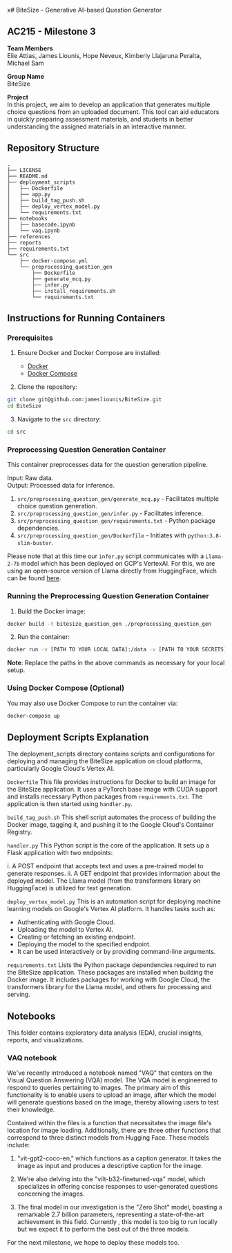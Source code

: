 x# BiteSize - Generative AI-based Question Generator 

## AC215 - Milestone 3

**Team Members**  
Elie Attias, James Liounis, Hope Neveux, Kimberly Llajaruna Peralta, Michael Sam 

**Group Name**  
BiteSize

**Project**  
In this project, we aim to develop an application that generates multiple choice questions from an uploaded document. This tool can aid educators in quickly preparing assessment materials, and students in better understanding the assigned materials in an interactive manner.

## Repository Structure

```
.
├── LICENSE
├── README.md
├── deployment_scripts
│   ├── Dockerfile
│   ├── app.py
│   ├── build_tag_push.sh
│   ├── deploy_vertex_model.py
│   └── requirements.txt
├── notebooks
│   ├── basecode.ipynb
│   └── vaq.ipynb
├── references
├── reports
├── requirements.txt
└── src
    ├── docker-compose.yml
    └── preprocessing_question_gen
        ├── Dockerfile
        ├── generate_mcq.py
        ├── infer.py
        ├── install_requirements.sh
        └── requirements.txt
```

## Instructions for Running Containers

### Prerequisites

1. Ensure Docker and Docker Compose are installed:
   - [Docker](https://docs.docker.com/get-docker/)
   - [Docker Compose](https://docs.docker.com/compose/install/)

2. Clone the repository:
```bash
git clone git@github.com:jamesliounis/BiteSize.git
cd BiteSize
```

3. Navigate to the `src` directory:
```bash
cd src
```

### Preprocessing Question Generation Container

This container preprocesses data for the question generation pipeline. 

Input: Raw data.  
Output: Processed data for inference.

1. `src/preprocessing_question_gen/generate_mcq.py` - Facilitates multiple choice question generation.
2. `src/preprocessing_question_gen/infer.py` - Facilitates inference.
3. `src/preprocessing_question_gen/requirements.txt` - Python package dependencies.
4. `src/preprocessing_question_gen/Dockerfile` - Initiates with `python:3.8-slim-buster`.

Please note that at this time our `infer.py` script communicates with a `Llama-2-7b` model which has been deployed on GCP's VertexAI. For this, we are using an open-source version of Llama directly from HuggingFace, which can be found [here](https://huggingface.co/openlm-research/open_llama_7b_v2).


### Running the Preprocessing Question Generation Container

1. Build the Docker image:
```bash
docker build -t bitesize_question_gen ./preprocessing_question_gen
```

2. Run the container:
```bash
docker run -v [PATH TO YOUR LOCAL DATA]:/data -v [PATH TO YOUR SECRETS]:/secrets bitesize_question_gen
```

**Note**: Replace the paths in the above commands as necessary for your local setup.

### Using Docker Compose (Optional)

You may also use Docker Compose to run the container via:
```bash
docker-compose up
```

## Deployment Scripts Explanation

The deployment_scripts directory contains scripts and configurations for deploying and managing the BiteSize application on cloud platforms, particularly Google Cloud's Vertex AI.

`Dockerfile`
This file provides instructions for Docker to build an image for the BiteSize application. It uses a PyTorch base image with CUDA support and installs necessary Python packages from `requirements.txt`. The application is then started using `handler.py`.

`build_tag_push.sh`
This shell script automates the process of building the Docker image, tagging it, and pushing it to the Google Cloud's Container Registry.

`handler.py`
This Python script is the core of the application. It sets up a Flask application with two endpoints:

i. A POST endpoint that accepts text and uses a pre-trained model to generate responses.
ii. A GET endpoint that provides information about the deployed model.
The Llama model (from the transformers library on HuggingFace) is utilized for text generation.

`deploy_vertex_model.py`
This is an automation script for deploying machine learning models on Google's Vertex AI platform. It handles tasks such as:

- Authenticating with Google Cloud.
- Uploading the model to Vertex AI.
- Creating or fetching an existing endpoint.
- Deploying the model to the specified endpoint.
- It can be used interactively or by providing command-line arguments.

`requirements.txt`
Lists the Python package dependencies required to run the BiteSize application. These packages are installed when building the Docker image. It includes packages for working with Google Cloud, the transformers library for the Llama model, and others for processing and serving.

## Notebooks
This folder contains exploratory data analysis (EDA), crucial insights, reports, and visualizations.

### VAQ notebook
We've recently introduced a notebook named "VAQ" that centers on the Visual Question Answering (VQA) model. The VQA model is engineered to respond to queries pertaining to images. The primary aim of this functionality is to enable users to upload an image, after which the model will generate questions based on the image, thereby allowing users to test their knowledge.

Contained within the files is a function that necessitates the image file's location for image loading. Additionally, there are three other functions that correspond to three distinct models from Hugging Face. These models include:

1. "vit-gpt2-coco-en," which functions as a caption generator. It takes the image as input and produces a descriptive caption for the image.

2. We're also delving into the "vilt-b32-finetuned-vqa" model, which specializes in offering concise responses to user-generated questions concerning the images.

3. The final model in our investigation is the "Zero Shot" model, boasting a remarkable 2.7 billion parameters, representing a state-of-the-art achievement in this field. Currently , this model is too big to run locally but we expect it to perform the best out of the three models. 

For the next milestone, we hope to deploy these models too.




